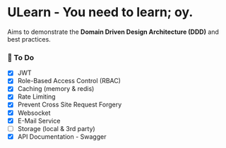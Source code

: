 
# ULearn - You need to learn; oy.

Aims to demonstrate the **Domain Driven Design Architecture (DDD)** and best practices.

### 📌 To Do
- [x] JWT
- [x] Role-Based Access Control (RBAC)
- [x] Caching (memory & redis)
- [x] Rate Limiting
- [x] Prevent Cross Site Request Forgery
- [x] Websocket
- [x] E-Mail Service
- [ ] Storage (local & 3rd party)
- [x] API Documentation - Swagger